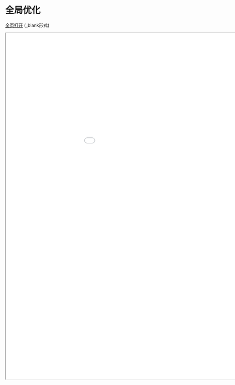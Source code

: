 
# 全局优化
<a href="/texpdf/part-opt-chap-glopt.html" target="_blank">全页打开</a> (_blank形式)
<div class="pdf-class">
    <iframe  src=/texpdf/part-opt-chap-glopt.html width="1100" height="1100">
    </iframe>
</div>
